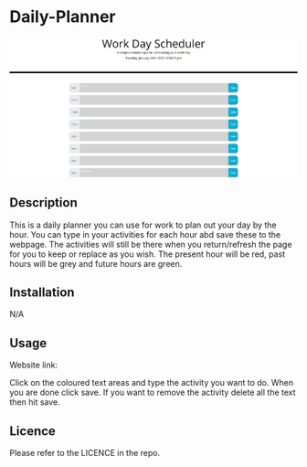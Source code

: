 # Daily-Planner

![Screenshot of the website](./assets/imgs/Screenshot%202023-01-24%20205852.png)

## Description

This is a daily planner you can use for work to plan out your day by the hour. You can type in your activities for each hour abd save these to the webpage. The activities will still be there when you return/refresh the page for you to keep or replace as you wish. The present hour will be red, past hours will be grey and future hours are green. 

## Installation 

N/A

## Usage

Website link: 

Click on the coloured text areas and type the activity you want to do. When you are done click save. If you want to remove the activity delete all the text then hit save. 

## Licence 

Please refer to the LICENCE in the repo. 
